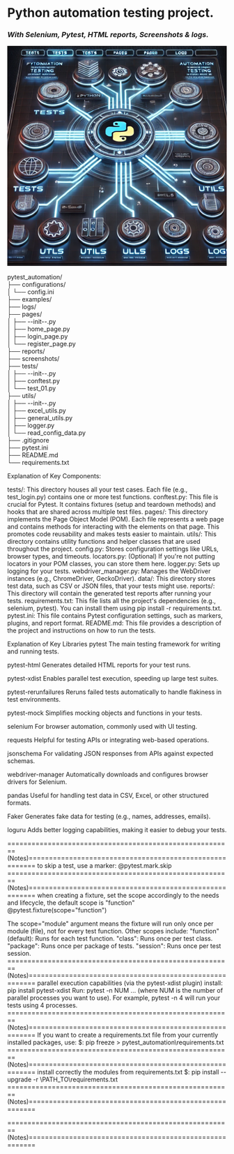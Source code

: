 # **Python automation testing project.**
### ***With Selenium, Pytest, HTML reports, Screenshots & logs.***

![Project Theme](examples/projectTheme.png)

pytest_automation/            <br/>
├── configurations/           <br/>
│   └── config.ini            <br/>
├── examples/                 <br/>
├── logs/                       
├── pages/                    <br/> 
│   ├── --init--.py           <br/> 
│   ├── home_page.py            
│   ├── login_page.py          
│   └── register_page.py      <br/> 
├── reports/                  <br/> 
├── screenshots/              <br/> 
├── tests/                    <br/> 
│   ├── --init--.py             
│   ├── conftest.py           <br/> 
│   └── test_01.py            <br/> 
├── utils/                    <br/> 
│   ├── --init--.py             
│   ├── excel_utils.py         
│   ├── general_utils.py       
│   ├── logger.py             <br/> 
│   └── read_config_data.py    
├── .gitignore                <br/> 
├── pytest.ini                <br/> 
├── README.md                 <br/> 
└── requirements.txt          <br/>


Explanation of Key Components:

tests/: This directory houses all your test cases. Each file (e.g., test_login.py) contains one or more test functions.
conftest.py: This file is crucial for Pytest. It contains fixtures (setup and teardown methods) and hooks 
that are shared across multiple test files.
pages/: This directory implements the Page Object Model (POM). Each file represents a web page and contains methods for 
interacting with the elements on that page. This promotes code reusability and makes tests easier to maintain.
utils/: This directory contains utility functions and helper classes that are used throughout the project.
config.py: Stores configuration settings like URLs, browser types, and timeouts.
locators.py: (Optional) If you're not putting locators in your POM classes, you can store them here.
logger.py: Sets up logging for your tests.
webdriver_manager.py: Manages the WebDriver instances (e.g., ChromeDriver, GeckoDriver).
data/: This directory stores test data, such as CSV or JSON files, that your tests might use.
reports/: This directory will contain the generated test reports after running your tests.
requirements.txt: This file lists all the project's dependencies (e.g., selenium, pytest). You can install them using 
pip install -r requirements.txt.
pytest.ini: This file contains Pytest configuration settings, such as markers, plugins, and report format.
README.md: This file provides a description of the project and instructions on how to run the tests.


Explanation of Key Libraries
pytest
The main testing framework for writing and running tests.

pytest-html
Generates detailed HTML reports for your test runs.

pytest-xdist
Enables parallel test execution, speeding up large test suites.

pytest-rerunfailures
Reruns failed tests automatically to handle flakiness in test environments.

pytest-mock
Simplifies mocking objects and functions in your tests.

selenium
For browser automation, commonly used with UI testing.

requests
Helpful for testing APIs or integrating web-based operations.

jsonschema
For validating JSON responses from APIs against expected schemas.

webdriver-manager
Automatically downloads and configures browser drivers for Selenium.

pandas
Useful for handling test data in CSV, Excel, or other structured formats.

Faker
Generates fake data for testing (e.g., names, addresses, emails).

loguru
Adds better logging capabilities, making it easier to debug your tests.

========================================================(Notes)========================================================
to skip a test, use a marker:
@pytest.mark.skip
========================================================(Notes)========================================================
when creating a fixture, set the scope accordingly to the needs and lifecycle, the default scope is "function"
@pytest.fixture(scope="function")

The scope="module" argument means the fixture will run only once per module (file), 
not for every test function. Other scopes include:
"function" (default): Runs for each test function.
"class": Runs once per test class.
"package": Runs once per package of tests.
"session": Runs once per test session.
========================================================(Notes)========================================================
parallel execution capabilities (via the pytest-xdist plugin)
install: pip install pytest-xdist
Run:     pytest -n NUM ... (where NUM is the number of parallel processes you want to use). 
For example, pytest -n 4 will run your tests using 4 processes.
========================================================(Notes)========================================================
If you want to create a requirements.txt file from your currently installed packages, use:
$: pip freeze > pytest_automation\requirements.txt
========================================================(Notes)========================================================
install correctly the modules from requirements.txt
$: pip install --upgrade -r \PATH_TO\requirements.txt
========================================================(Notes)========================================================

========================================================(Notes)========================================================

